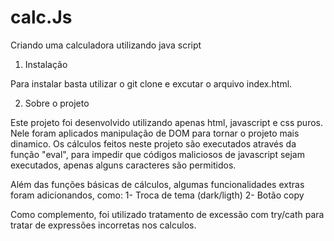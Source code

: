 # calc.Js
Criando uma calculadora utilizando java script

1. Instalação

Para instalar basta utilizar o git clone e excutar o arquivo index.html.

2. Sobre o projeto

Este projeto foi desenvolvido utilizando apenas html, javascript e css puros. Nele foram aplicados manipulação de DOM para tornar o projeto mais dinamico.
Os cálculos feitos neste projeto são executados através da função "eval", para impedir que códigos maliciosos de javascript sejam executados, apenas alguns
caracteres são permitidos.

Além das funções básicas de cálculos, algumas funcionalidades extras foram adicionandos, como:
  1- Troca de tema (dark/ligth)
  2- Botão copy

Como complemento, foi utilizado tratamento de excessão com try/cath para tratar de expressões incorretas nos calculos.
